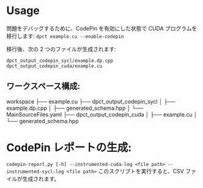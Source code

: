 # Usage
問題をデバッグするために、CodePin を有効にした状態で CUDA プログラムを移行します:
```dpct example.cu --enable-codepin```


移行後、次の 2 つのファイルが生成されます:
```
dpct_output_codepin_sycl/example.dp.cpp
dpct_output_codepin_cuda/example.cu
```

## ワークスペース構成:
workspace
├── example.cu
├── dpct_output_codepin_sycl
│   ├── example.dp.cpp
│   ├── generated_schema.hpp
│   └── MainSourceFiles.yaml
├── dpct_output_codepin_cuda
│   ├── example.cu
│   └── generated_schema.hpp


# CodePin レポートの生成:
```codepin-report.py [-h] --instrumented-cuda-log <file path> --instrumented-sycl-log <file path>```
このスクリプトを実行すると、CSV ファイルが生成されます。
